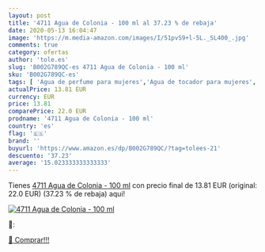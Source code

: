 ```yaml
---
layout: post
title: '4711 Agua de Colonia - 100 ml al 37.23 % de rebaja'
date: 2020-05-13 16:04:47
image: 'https://m.media-amazon.com/images/I/51pvS9+l-5L._SL400_.jpg'
comments: true
category: ofertas
author: 'tole.es'
slug: 'B002G789QC-es 4711 Agua de Colonia - 100 ml'
sku: 'B002G789QC-es'
tags: [ 'Agua de perfume para mujeres','Agua de tocador para mujeres','Almacenaje de adornos festivos','Almacenamiento y organización','Belleza','Fragancias para mujeres','Hogar y cocina','Instrumentos de percusión para niños','Instrumentos musicales para niños','Juguetes','Juguetes electrónicos','Juguetes y juegos','Perfumes y fragancias','Productos para el cuidado de la piel','Sets y juegos para el cuidado de la piel','Videojuegos para niños','agua','colonia','de', ]
actualPrice: 13.81 EUR
currency: EUR
price: 13.81
comparePrice: 22.0 EUR
prodname: '4711 Agua de Colonia - 100 ml'
country: 'es'
flag: '🇪🇸'
brand: ''
buyurl: 'https://www.amazon.es/dp/B002G789QC/?tag=tolees-21'
descuento: '37.23'
average: '15.023333333333333'
---
```


Tienes [4711 Agua de Colonia - 100 ml](https://www.amazon.es/dp/B002G789QC/?tag=tolees-21) con precio final de  13.81 EUR (original: 22.0 EUR) (37.23 %  de rebaja) aqui!

[![4711 Agua de Colonia - 100 ml](https://m.media-amazon.com/images/I/51pvS9+l-5L._SL400_.jpg)](https://www.amazon.es/dp/B002G789QC/?tag=tolees-21)

🔎:


[🛒 Comprar!!!](https://www.amazon.es/dp/B002G789QC/?tag=tolees-21)
